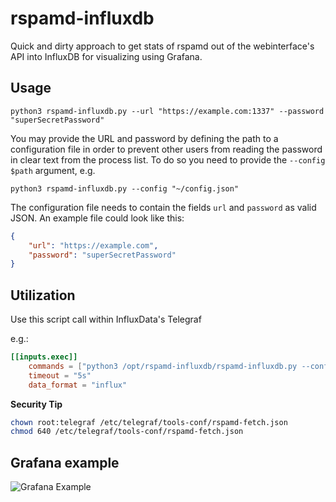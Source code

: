 # rspamd-influxdb
Quick and dirty approach to get stats of rspamd out of the webinterface's API into InfluxDB for visualizing using Grafana.

## Usage
`python3 rspamd-influxdb.py --url "https://example.com:1337" --password "superSecretPassword"`

You may provide the URL and password by defining the path to a configuration file in order to prevent other users from reading the password in clear text from the process list. To do so you need to provide the `--config $path` argument, e.g.

`python3 rspamd-influxdb.py --config "~/config.json"`

The configuration file needs to contain the fields `url` and `password` as valid JSON. An example file could look like this:

```json
{
    "url": "https://example.com",
    "password": "superSecretPassword"
}
```

## Utilization
Use this script call within InfluxData's Telegraf

e.g.:
```toml
[[inputs.exec]]
	commands = ["python3 /opt/rspamd-influxdb/rspamd-influxdb.py --config /etc/telegraf/tools-conf/rspamd-fetch.json"]
	timeout = "5s"
	data_format = "influx"
```

**Security Tip**
```sh
chown root:telegraf /etc/telegraf/tools-conf/rspamd-fetch.json
chmod 640 /etc/telegraf/tools-conf/rspamd-fetch.json
```


## Grafana example
![Grafana Example](https://raw.githubusercontent.com/thannaske/rspamd-influxdb/master/grafana-example.png)
